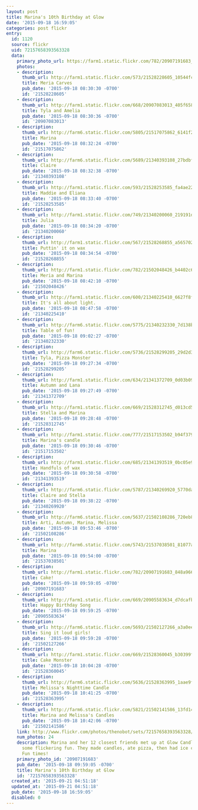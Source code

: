 ```yaml
---
layout: post
title: Marina's 10th Birthday at Glow
date: '2015-09-18 16:59:05'
categories: post flickr
entry:
  id: 1120
  source: flickr
  uid: 72157658393563328
  data:
    primary_photo_url: https://farm1.static.flickr.com/782/20907191683_848a966836_m.jpg
    photos:
    - description: 
      thumb_url: http://farm1.static.flickr.com/573/21528228605_10544fc1b3_s.jpg
      title: Meria Carves
      pub_date: '2015-09-18 08:30:30 -0700'
      id: '21528228605'
    - description: 
      thumb_url: http://farm1.static.flickr.com/668/20907083013_405f658726_s.jpg
      title: Tyla and Amelia
      pub_date: '2015-09-18 08:30:36 -0700'
      id: '20907083013'
    - description: 
      thumb_url: http://farm6.static.flickr.com/5805/21517075862_6141f229a1_s.jpg
      title: Marina
      pub_date: '2015-09-18 08:32:24 -0700'
      id: '21517075862'
    - description: 
      thumb_url: http://farm6.static.flickr.com/5689/21340393108_27bdbf8db2_s.jpg
      title: Claire
      pub_date: '2015-09-18 08:32:38 -0700'
      id: '21340393108'
    - description: 
      thumb_url: http://farm1.static.flickr.com/593/21528253585_fa4ae223f2_s.jpg
      title: Maddie and Eliana
      pub_date: '2015-09-18 08:33:40 -0700'
      id: '21528253585'
    - description: 
      thumb_url: http://farm1.static.flickr.com/749/21340200060_219191df61_s.jpg
      title: Julia
      pub_date: '2015-09-18 08:34:20 -0700'
      id: '21340200060'
    - description: 
      thumb_url: http://farm1.static.flickr.com/567/21528268855_a565702a7e_s.jpg
      title: Puttin' it on wax
      pub_date: '2015-09-18 08:34:54 -0700'
      id: '21528268855'
    - description: 
      thumb_url: http://farm1.static.flickr.com/782/21502048426_b4402c6837_s.jpg
      title: Meria and Marina
      pub_date: '2015-09-18 08:42:10 -0700'
      id: '21502048426'
    - description: 
      thumb_url: http://farm1.static.flickr.com/600/21340225410_6627f8f92e_s.jpg
      title: It's all about light.
      pub_date: '2015-09-18 08:47:58 -0700'
      id: '21340225410'
    - description: 
      thumb_url: http://farm6.static.flickr.com/5775/21340232330_7d138bddd3_s.jpg
      title: Table of fun!
      pub_date: '2015-09-18 09:02:27 -0700'
      id: '21340232330'
    - description: 
      thumb_url: http://farm6.static.flickr.com/5736/21528299205_29d2d3e2cb_s.jpg
      title: Tyla, Pizza Monster
      pub_date: '2015-09-18 09:27:34 -0700'
      id: '21528299205'
    - description: 
      thumb_url: http://farm1.static.flickr.com/634/21341372709_0d03b09e15_s.jpg
      title: Autumn and Lana
      pub_date: '2015-09-18 09:27:49 -0700'
      id: '21341372709'
    - description: 
      thumb_url: http://farm1.static.flickr.com/669/21528312745_d013cd5154_s.jpg
      title: Stella and Marina
      pub_date: '2015-09-18 09:28:48 -0700'
      id: '21528312745'
    - description: 
      thumb_url: http://farm1.static.flickr.com/777/21517153502_b94f379ec2_s.jpg
      title: Marina's candle
      pub_date: '2015-09-18 09:30:46 -0700'
      id: '21517153502'
    - description: 
      thumb_url: http://farm1.static.flickr.com/685/21341393519_0bc05e91a1_s.jpg
      title: Handfuls of wax
      pub_date: '2015-09-18 09:30:58 -0700'
      id: '21341393519'
    - description: 
      thumb_url: http://farm6.static.flickr.com/5787/21340269920_5770da013e_s.jpg
      title: Claire and Stella
      pub_date: '2015-09-18 09:38:22 -0700'
      id: '21340269920'
    - description: 
      thumb_url: http://farm6.static.flickr.com/5637/21502108286_720eb87340_s.jpg
      title: Arti, Autumn, Marina, Melissa
      pub_date: '2015-09-18 09:53:46 -0700'
      id: '21502108286'
    - description: 
      thumb_url: http://farm6.static.flickr.com/5743/21537038501_81077ae092_s.jpg
      title: Marina
      pub_date: '2015-09-18 09:54:00 -0700'
      id: '21537038501'
    - description: 
      thumb_url: http://farm1.static.flickr.com/782/20907191683_848a966836_s.jpg
      title: Cake!
      pub_date: '2015-09-18 09:59:05 -0700'
      id: '20907191683'
    - description: 
      thumb_url: http://farm1.static.flickr.com/669/20905583634_d7dcafbbf4_s.jpg
      title: Happy Birthday Song
      pub_date: '2015-09-18 09:59:25 -0700'
      id: '20905583634'
    - description: 
      thumb_url: http://farm6.static.flickr.com/5693/21502127266_a3a0eeb81b_s.jpg
      title: Sing it loud girls!
      pub_date: '2015-09-18 09:59:28 -0700'
      id: '21502127266'
    - description: 
      thumb_url: http://farm1.static.flickr.com/669/21528360045_b30399f1a3_s.jpg
      title: Cake Monster
      pub_date: '2015-09-18 10:04:28 -0700'
      id: '21528360045'
    - description: 
      thumb_url: http://farm6.static.flickr.com/5636/21528363995_1aae9f2fe9_s.jpg
      title: Melissa's Nighttime Candle
      pub_date: '2015-09-18 10:41:25 -0700'
      id: '21528363995'
    - description: 
      thumb_url: http://farm6.static.flickr.com/5821/21502141586_13fd14337d_s.jpg
      title: Marina and Melissa's Candles
      pub_date: '2015-09-18 10:42:06 -0700'
      id: '21502141586'
    link: http://www.flickr.com/photos/thenobot/sets/72157658393563328/
    num_photos: 24
    description: Marina and her 12 closest friends met up at Glow Candle Lounge for
      some flickering fun. They made candles, ate pizza, then had ice cream cake.
      Fun times!
    primary_photo_id: '20907191683'
    pub_date: '2015-09-18 09:59:05 -0700'
    title: Marina's 10th Birthday at Glow
    id: '72157658393563328'
  created_at: '2015-09-21 04:51:18'
  updated_at: '2015-09-21 04:51:18'
  pub_date: '2015-09-18 16:59:05'
  disabled: 0
---
```

